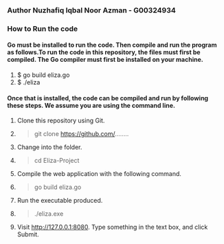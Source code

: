 ### Author Nuzhafiq Iqbal Noor Azman - G00324934

### How to Run the code

#### Go must be installed to run the code. Then compile and run the program as follows.To run the code in this repository, the files must first be compiled. The Go compiler must first be installed on your machine.

1. $ go build eliza.go
2. $ ./eliza

#### Once that is installed, the code can be compiled and run by following these steps. We assume you are using the command line.

1. Clone this repository using Git.
2. > git clone https://github.com/........
3. Change into the folder.
4. > cd Eliza-Project
5. Compile the web application with the following command.
6. > go build eliza.go
7. Run the executable produced.
8. > ./eliza.exe
9. Visit http://127.0.0.1:8080. Type something in the text box, and click Submit.
